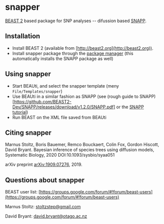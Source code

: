 # snapper

[BEAST 2](http://beast2.org) based package for SNP analyses -- difussion based [SNAPP](https://github.com/BEAST2-Dev/SNAPP).

## Installation

* Install BEAST 2 (available from [http://beast2.org](http://beast2.org)).
* Install snapper package through the [package manager](http://www.beast2.org/managing-packages/) (this automatically installs the SNAPP package as well)

## Using snapper

* Start BEAUti, and select the snapper template  (meny `File/Templates/snapper`)
* Use BEAUti in a similar fashion as SNAPP (see (rough guide to SNAPP)[https://github.com/BEAST2-Dev/SNAPP/releases/download/v1.2.0/SNAPP.pdf] or the [SNAPP tutorial](https://github.com/BEAST2-Dev/beast-docs/releases/download/v1.0/SNAPP-tutorial-2018.zip))
* Run BEAST on the XML file saved from BEAUti

## Citing snapper

Marnus Stoltz, Boris Bauemer, Remco Bouckaert, Colin Fox, Gordon Hiscott, David Bryant.
Bayesian inference of species trees using diffusion models, Systematic Biology, 2020 DOI:10.1093/sysbio/syaa051

arXiv preprint [arXiv:1909.07276](https://arxiv.org/abs/1909.07276), 2019.


## Questions about snapper

BEAST user list: [https://groups.google.com/forum/#!forum/beast-users](https://groups.google.com/forum/#!forum/beast-users)

Marnus Stoltz: [stoltzstep@gmail.com](stoltzstep@gmail.com)

David Bryant: [david.bryant@otago.ac.nz](david.bryant@otago.ac.nz)
